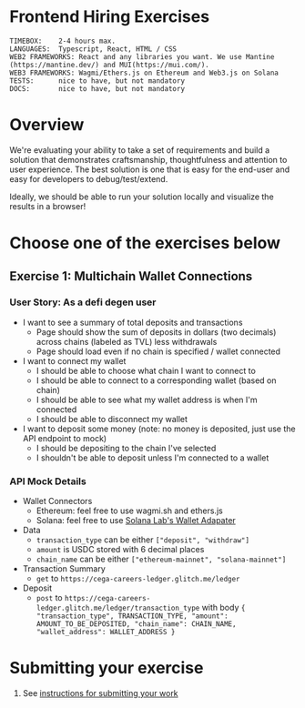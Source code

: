 # Frontend Hiring Exercises

```
TIMEBOX:    2-4 hours max.
LANGUAGES:  Typescript, React, HTML / CSS
WEB2 FRAMEWORKS: React and any libraries you want. We use Mantine (https://mantine.dev/) and MUI(https://mui.com/).
WEB3 FRAMEWORKS: Wagmi/Ethers.js on Ethereum and Web3.js on Solana
TESTS:      nice to have, but not mandatory
DOCS:       nice to have, but not mandatory
```

# Overview
We're evaluating your ability to take a set of requirements and build a solution that demonstrates craftsmanship, thoughtfulness and attention to user experience. The best solution is one that is easy for the end-user and easy for developers to debug/test/extend.

Ideally, we should be able to run your solution locally and visualize the results in a browser!

# Choose one of the exercises below

## Exercise 1: Multichain Wallet Connections
### User Story: As a defi degen user

* I want to see a summary of total deposits and transactions
  * Page should show the sum of deposits in dollars (two decimals) across chains (labeled as TVL) less withdrawals
  * Page should load even if no chain is specified / wallet connected
* I want to connect my wallet
  * I should be able to choose what chain I want to connect to
  * I should be able to connect to a corresponding wallet (based on chain)
  * I should be able to see what my wallet address is when I'm connected
  * I should be able to disconnect my wallet
* I want to deposit some money (note: no money is deposited, just use the API endpoint to mock)
  * I should be depositing to the chain I've selected
  * I shouldn't be able to deposit unless I'm connected to a wallet

### API Mock Details
* Wallet Connectors
  * Ethereum: feel free to use wagmi.sh and ethers.js
  * Solana: feel free to use [Solana Lab's Wallet Adapater](https://github.com/solana-labs/wallet-adapter)
* Data
  * `transaction_type` can be either `["deposit", "withdraw"]`
  * `amount` is USDC stored with 6 decimal places
  * `chain_name` can be either `["ethereum-mainnet", "solana-mainnet"]`
* Transaction Summary
  * `get` to `https://cega-careers-ledger.glitch.me/ledger`
* Deposit
  * `post` to `https://cega-careers-ledger.glitch.me/ledger/transaction_type` with body `{ "transaction_type", TRANSACTION_TYPE, "amount": AMOUNT_TO_BE_DEPOSITED, "chain_name": CHAIN_NAME, "wallet_address": WALLET_ADDRESS }`


# Submitting your exercise

1. See [instructions for submitting your work](https://github.com/cega-fi/careers/blob/main/README.md#general-instructions)
